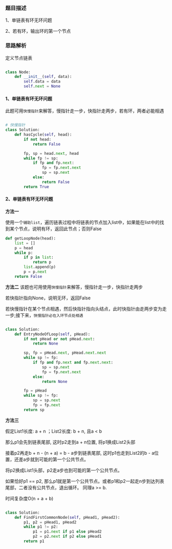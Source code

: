 ### 题目描述

1、单链表有环无环问题

2、若有环，输出环的第一个节点


### 思路解析

定义节点链表
```python

class Node:
    def __init__(self, data):
        self.data = data
        self.next = None
```

#### 1、单链表有环无环问题

此题可用`快慢指针`来解答，慢指针走一步，快指针走两步，若有环，两者必能相遇
```python

# 快慢指针
class Solution:
    def hasCycle(self, head):
        if not head:
            return False

        fp, sp = head.next, head
        while fp != sp:
            if fp and fp.next:
                fp = fp.next.next
                sp = sp.next
            else:
                return False
        return True

```

#### 2、单链表有环无环问题

**方法一**

使用一个`辅助list`，遍历链表过程中将链表的节点加入list中，如果能在list中的找到某个节点，说明有环，返回此节点；否则False

```python
def getLoopNode(head):
    list = []
    p = head
    while p:
        if p in list:
            return p
        list.append(p)
        p = p.next
    return False
```

**方法二**
该题也可用使用`快慢指针`来解答，慢指针走一步，快指针走两步

若快指针指向None，说明无环，返回False

若快慢指针在某个节点相遇，然后快指针指向头结点，此时快指针由走两步变为走一步;接下来，`快慢指针必在入环节点处相遇`

```python

class Solution:
    def EntryNodeOfLoop(self, pHead):
        if not pHead or not pHead.next:
            return None

        sp, fp = pHead.next, pHead.next.next
        while sp != fp:
            if fp and fp.next and fp.next.next:
                sp = sp.next
                fp = fp.next.next
            else:
                return None

        fp = pHead
        while sp != fp:
            sp = sp.next
            fp = fp.next
        return sp

```

**方法三**

假定List1长度: a + n ；List2长度: b + n, 且a < b

那么p1会先到链表尾部, 这时p2走到a + n位置, 将p1换成List2头部

接着p2再走b + n - (n + a) = b - a步到链表尾部, 这时p1也走到List2的b - a位置，还差a步就到可能的第一个公共节点。

将p2换成List1头部，p2走a步也到可能的第一个公共节点。

如果恰好p1 == p2, 那么p1就是第一个公共节点。或者p1和p2一起走n步到达列表尾部，二者没有公共节点，退出循环。 同理a >= b.

时间复杂度O(n + a + b)

```python

class Solution:
    def FindFirstCommonNode(self, pHead1, pHead2):
        p1, p2 = pHead1, pHead2
        while p1 != p2:
            p1 = p1.next if p1 else pHead2
            p2 = p2.next if p2 else pHead1
        return p1

```
